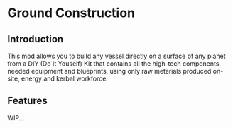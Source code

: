 # Ground Construction

## Introduction

This mod allows you to build any vessel directly on a surface of any planet from a DIY (Do It Youself) Kit that contains all the high-tech components, needed equipment and blueprints, using only raw meterials produced on-site, energy and kerbal workforce.

## Features

WIP...